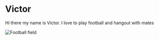 <h1>Victor</h1>
<p>Hi there my name is Victor. I love to play football and hangout with mates </p>

![Football field](Fußballfeld.jpg)
